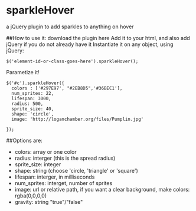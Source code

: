 # sparkleHover
a jQuery plugin to add sparkles to anything on hover



##How to use it:
download the plugin here
Add it to your html, and also add jQuery if you do not already have it
Instantiate it on any object, using jQuery:

```
$('element-id-or-class-goes-here').sparkleHover();

```

Parametize it!

```
$('#c').sparkleHover({
  colors : ['#297E97', "#2EB8D5",'#36BEC1'],
  num_sprites: 22,
  lifespan: 3000,
  radius: 500,
  sprite_size: 40,
  shape: 'circle',
  image: 'http://loganchamber.org/files/Pumplin.jpg'

});

```

##Options are:

-  colors: array or one color
-  radius: interger (this is the spread radius)
-  sprite_size: integer
-  shape: string (choose 'circle, 'triangle' or 'square')
-  lifespan: interger, in milliseconds
-  num_sprites: interget, number of sprites
-  image: url or relative path, if you want a clear background, make colors: rgba(0,0,0,0)
- gravity: string "true"/"false"
